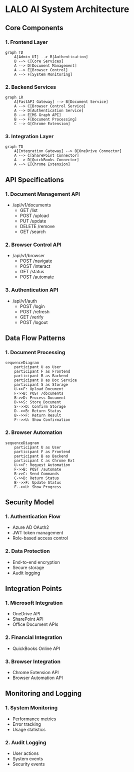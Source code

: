 # LALO AI System Architecture

## Core Components

### 1. Frontend Layer
```mermaid
graph TD
    A[Admin UI] --> B[Authentication]
    B --> C[Core Services]
    A --> D[Document Management]
    A --> E[Browser Control]
    A --> F[System Monitoring]
```

### 2. Backend Services
```mermaid
graph LR
    A[FastAPI Gateway] --> B[Document Service]
    A --> C[Browser Control Service]
    A --> D[Authentication Service]
    B --> E[MS Graph API]
    B --> F[Document Processing]
    C --> G[Chrome Extension]
```

### 3. Integration Layer
```mermaid
graph TD
    A[Integration Gateway] --> B[OneDrive Connector]
    A --> C[SharePoint Connector]
    A --> D[QuickBooks Connector]
    A --> E[Chrome Extension]
```

## API Specifications

### 1. Document Management API
- /api/v1/documents
  - GET /list
  - POST /upload
  - PUT /update
  - DELETE /remove
  - GET /search

### 2. Browser Control API
- /api/v1/browser
  - POST /navigate
  - POST /interact
  - GET /status
  - POST /automate

### 3. Authentication API
- /api/v1/auth
  - POST /login
  - POST /refresh
  - GET /verify
  - POST /logout

## Data Flow Patterns

### 1. Document Processing
```mermaid
sequenceDiagram
    participant U as User
    participant F as Frontend
    participant B as Backend
    participant D as Doc Service
    participant S as Storage
    U->>F: Upload Document
    F->>B: POST /documents
    B->>D: Process Document
    D->>S: Store Document
    S-->>D: Confirm Storage
    D-->>B: Return Status
    B-->>F: Return Result
    F-->>U: Show Confirmation
```

### 2. Browser Automation
```mermaid
sequenceDiagram
    participant U as User
    participant F as Frontend
    participant B as Backend
    participant C as Chrome Ext
    U->>F: Request Automation
    F->>B: POST /automate
    B->>C: Send Commands
    C->>B: Return Status
    B-->>F: Update Status
    F-->>U: Show Progress
```

## Security Model

### 1. Authentication Flow
- Azure AD OAuth2
- JWT token management
- Role-based access control

### 2. Data Protection
- End-to-end encryption
- Secure storage
- Audit logging

## Integration Points

### 1. Microsoft Integration
- OneDrive API
- SharePoint API
- Office Document APIs

### 2. Financial Integration
- QuickBooks Online API

### 3. Browser Integration
- Chrome Extension API
- Browser Automation API

## Monitoring and Logging

### 1. System Monitoring
- Performance metrics
- Error tracking
- Usage statistics

### 2. Audit Logging
- User actions
- System events
- Security events
